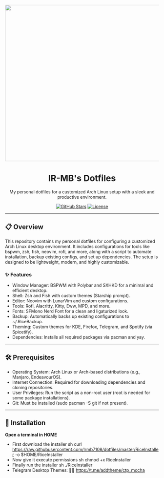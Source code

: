<p align="center">
  <img src="https://github.com/Irmb7108/filed/blob/main/dotfiles-logo.svg" width="512">
</p>

<h1 align="center">IR-MB's Dotfiles</h1>
<p align="center">
  My personal dotfiles for a customized Arch Linux setup with a sleek and productive environment.
</p>

<p align="center">
  <a href="https://github.com/Irmb7108/dotfiles"><img src="https://img.shields.io/github/stars/Irmb7108/dotfiles?style=social" alt="GitHub Stars"></a>
  <a href="https://github.com/Irmb7108/dotfiles/blob/main/LICENSE"><img src="https://img.shields.io/github/license/Irmb7108/dotfiles" alt="License"></a>
</p>

---

## 📋 Overview

This repository contains my personal dotfiles for configuring a customized Arch Linux desktop environment. It includes configurations for tools like bspwm, zsh, fish, neovim, rofi, and more, along with a script to automate installation, backup existing configs, and set up dependencies. The setup is designed to be lightweight, modern, and highly customizable.

### ✨ Features
- Window Manager: BSPWM with Polybar and SXHKD for a minimal and efficient desktop.
- Shell: Zsh and Fish with custom themes (Starship prompt).
- Editor: Neovim with LunarVim and custom configurations.
- Tools: Rofi, Alacritty, Kitty, Eww, MPD, and more.
- Fonts: SFMono Nerd Font for a clean and ligaturized look.
- Backup: Automatically backs up existing configurations to ~/.RiceBackup.
- Theming: Custom themes for KDE, Firefox, Telegram, and Spotify (via Spicetify).
- Dependencies: Installs all required packages via pacman and yay.

---

## 🛠 Prerequisites

- Operating System: Arch Linux or Arch-based distributions (e.g., Manjaro, EndeavourOS).
- Internet Connection: Required for downloading dependencies and cloning repositories.
- User Privileges: Run the script as a non-root user (root is needed for some package installations).
- Git: Must be installed (sudo pacman -S git if not present).

---

## 💾 Installation


<b>Open a terminal in HOME</b>
- First download the installer
sh
curl https://raw.githubusercontent.com/Irmb7108/dotfiles/master/RiceInstaller -o $HOME/RiceInstaller
- Now give it execute permissions
sh
chmod +x RiceInstaller
- Finally run the installer
sh
./RiceInstaller
- Telegram Desktop Themes:
👌🏻 https://t.me/addtheme/ctp_mocha
